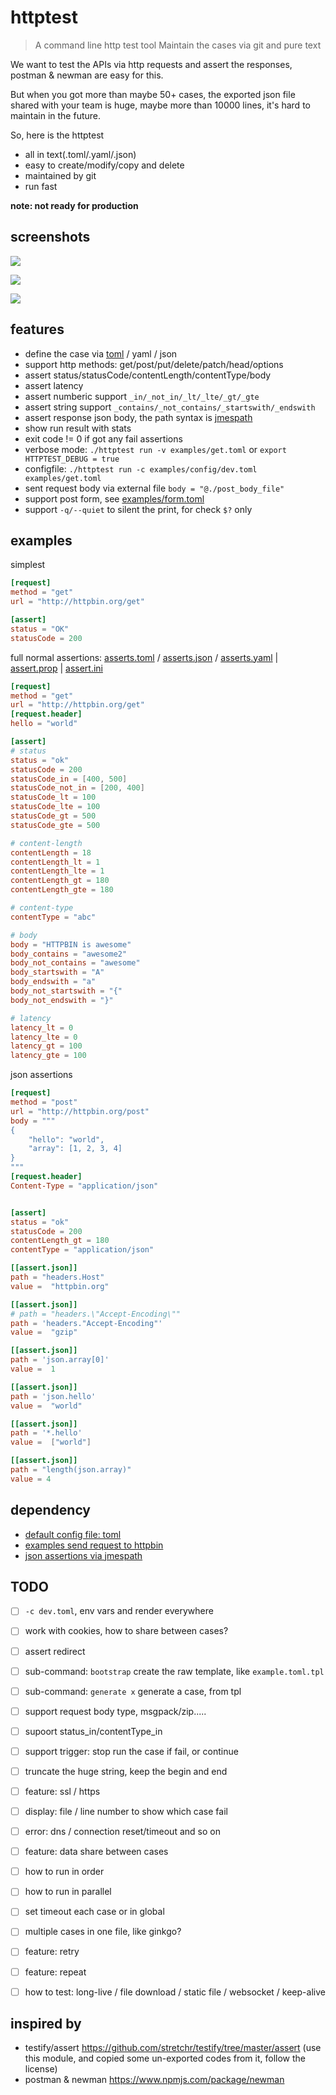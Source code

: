 # httptest

> A command line http test tool
> Maintain the cases via git and pure text

We want to test the APIs via http requests and assert the responses, postman & newman are easy for this.

But when you got more than maybe 50+ cases, the exported json file shared with your team is huge, maybe more than 10000 lines, it's hard to maintain in the future.

So, here is the httptest

- all in text(.toml/.yaml/.json)
- easy to create/modify/copy and delete
- maintained by git
- run fast

**note: not ready for production**

## screenshots


![](./examples/screenshots/run.jpg)

![](./examples/screenshots/run_with_debug.jpg)

![](./examples/screenshots/run_quiet.jpg)

## features

- define the case via [toml](https://toml.io/en/) / yaml / json
- support http methods: get/post/put/delete/patch/head/options
- assert status/statusCode/contentLength/contentType/body
- assert latency
- assert numberic support `_in/_not_in/_lt/_lte/_gt/_gte`
- assert string support `_contains/_not_contains/_startswith/_endswith`
- assert response json body, the path syntax is [jmespath](https://jmespath.org/tutorial.html)
- show run result with stats
- exit code != 0 if got any fail assertions
- verbose mode: `./httptest run -v examples/get.toml` or `export HTTPTEST_DEBUG = true`
- configfile: `./httptest run -c examples/config/dev.toml examples/get.toml`
- sent request body via external file `body = "@./post_body_file"`
- support post form, see [examples/form.toml](./examples/form.toml)
- support `-q/--quiet` to silent the print, for check `$?` only

## examples

simplest

```toml
[request]
method = "get"
url = "http://httpbin.org/get"

[assert]
status = "OK"
statusCode = 200
```

full normal assertions: [asserts.toml](./examples/asserts.toml) / [asserts.json](./examples/asserts.json) / [asserts.yaml](./examples/asserts.yaml) | [assert.prop](./examples/asserts.prop) | [assert.ini](./examples/asserts.ini)

```toml
[request]
method = "get"
url = "http://httpbin.org/get"
[request.header]
hello = "world"

[assert]
# status
status = "ok"
statusCode = 200
statusCode_in = [400, 500]
statusCode_not_in = [200, 400]
statusCode_lt = 100
statusCode_lte = 100
statusCode_gt = 500
statusCode_gte = 500

# content-length
contentLength = 18
contentLength_lt = 1
contentLength_lte = 1
contentLength_gt = 180
contentLength_gte = 180

# content-type
contentType = "abc"

# body
body = "HTTPBIN is awesome"
body_contains = "awesome2"
body_not_contains = "awesome"
body_startswith = "A"
body_endswith = "a"
body_not_startswith = "{"
body_not_endswith = "}"

# latency
latency_lt = 0
latency_lte = 0
latency_gt = 100
latency_gte = 100
```

json assertions

```toml
[request]
method = "post"
url = "http://httpbin.org/post"
body = """
{
    "hello": "world",
    "array": [1, 2, 3, 4]
}
"""
[request.header]
Content-Type = "application/json"


[assert]
status = "ok"
statusCode = 200
contentLength_gt = 180
contentType = "application/json"

[[assert.json]]
path = "headers.Host"
value =  "httpbin.org"

[[assert.json]]
# path = "headers.\"Accept-Encoding\""
path = 'headers."Accept-Encoding"'
value =  "gzip"

[[assert.json]]
path = 'json.array[0]'
value =  1

[[assert.json]]
path = 'json.hello'
value =  "world"

[[assert.json]]
path = '*.hello'
value =  ["world"]

[[assert.json]]
path = "length(json.array)"
value = 4
```

## dependency

- [default config file: toml](https://toml.io/en/)
- [examples send request to httpbin](http://httpbin.org/)
- [json assertions via jmespath](https://jmespath.org/tutorial.html)

## TODO

- [ ] `-c dev.toml`, env vars and render everywhere
- [ ] work with cookies, how to share between cases?

- [ ] assert redirect
- [ ] sub-command: `bootstrap` create the raw template, like `example.toml.tpl`
- [ ] sub-command: `generate x` generate a case, from tpl
- [ ] support request body type, msgpack/zip.....
- [ ] supoort status_in/contentType_in
- [ ] support trigger: stop run the case if fail, or continue
- [ ] truncate the huge string, keep the begin and end
- [ ] feature: ssl / https
- [ ] display: file / line number to show which case fail
- [ ] error: dns / connection reset/timeout and so on
- [ ] feature: data share between cases
- [ ] how to run in order
- [ ] how to run in parallel
- [ ] set timeout each case or in global
- [ ] multiple cases in one file, like ginkgo?
- [ ] feature: retry
- [ ] feature: repeat
- [ ] how to test: long-live / file download / static file / websocket / keep-alive

## inspired by

- testify/assert https://github.com/stretchr/testify/tree/master/assert (use this module, and copied some un-exported codes from it, follow the license)
- postman & newman https://www.npmjs.com/package/newman
